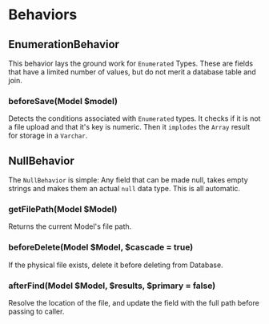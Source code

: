 # Behaviors

## EnumerationBehavior

This behavior lays the ground work for `Enumerated` Types. These are fields that have a limited number of values, but do not merit a database table and join. 

### beforeSave(Model $model)

Detects the conditions associated with `Enumerated` types. It checks if it is not a file upload and that it's key is numeric. Then it `implodes` the `Array` result for storage in a `Varchar`. 

## NullBehavior

The `NullBehavior` is simple: Any field that can be made null, takes empty strings and makes them an actual `null` data type. This is all automatic. 

### getFilePath(Model $Model)

Returns the current Model's file path. 

### beforeDelete(Model $Model, $cascade = true)

If the physical file exists, delete it before deleting from Database. 

### afterFind(Model $Model, $results, $primary = false)

Resolve the location of the file, and update the field with the full path before passing to caller. 